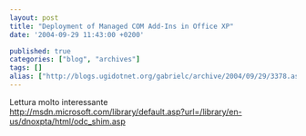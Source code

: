 ```yaml
---
layout: post
title: "Deployment of Managed COM Add-Ins in Office XP"
date: '2004-09-29 11:43:00 +0200'

published: true
categories: ["blog", "archives"]
tags: []
alias: ["http://blogs.ugidotnet.org/gabrielc/archive/2004/09/29/3378.aspx"]
---
```


<!-- more -->

<div xmlns="http://www.w3.org/1999/xhtml" align="left">Lettura molto interessante</div>
<div xmlns="http://www.w3.org/1999/xhtml" align="left"><a href="http://msdn.microsoft.com/library/default.asp?url=/library/en-us/dnoxpta/html/odc_shim.asp">http://msdn.microsoft.com/library/default.asp?url=/library/en-us/dnoxpta/html/odc_shim.asp</a></div>
